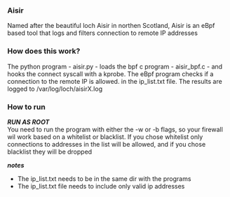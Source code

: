 ### Aisir
Named after the beautiful loch Aisir in northen Scotland, Aisir is an eBpf based tool that logs and filters connection to remote IP addresses

### How does this work?
The python program - aisir.py - loads the bpf c program - aisir_bpf.c - and hooks the connect syscall with a kprobe.
The eBpf program checks if a connection to the remote IP is allowed. in the ip_list.txt file.
The results are logged to /var/log/loch/aisirX.log

### How to run
***RUN AS ROOT*** \
You need to run the program with either the -w or -b flags, so your firewall wil work based on a whitelist or blacklist.
If you chose whitelist only connections to addresses in the list will be allowed, and if you chose blacklist they will be dropped

***notes***
- The ip_list.txt needs to be in the same dir with the programs
- The ip_list.txt file needs to include only valid ip addresses